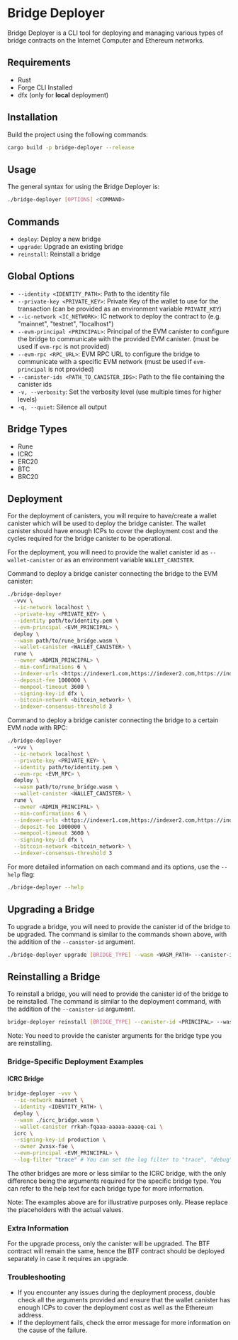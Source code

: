# Bridge Deployer

Bridge Deployer is a CLI tool for deploying and managing various types of bridge contracts on the Internet Computer and Ethereum networks.

## Requirements

- Rust
- Forge CLI Installed
- dfx (only for **local** deployment)

## Installation

Build the project using the following commands:

```bash
cargo build -p bridge-deployer --release
```

## Usage

The general syntax for using the Bridge Deployer is:

```bash
./bridge-deployer [OPTIONS] <COMMAND>
```

## Commands

- `deploy`: Deploy a new bridge
- `upgrade`: Upgrade an existing bridge
- `reinstall`: Reinstall a bridge

## Global Options

- `--identity <IDENTITY_PATH>`: Path to the identity file
- `--private-key <PRIVATE_KEY>`: Private Key of the wallet to use for the transaction (can be provided as an environment variable `PRIVATE_KEY`)
- `--ic-network <IC_NETWORK>`: IC network to deploy the contract to (e.g. "mainnet", "testnet", "localhost")
- `--evm-principal <PRINCIPAL>`: Principal of the EVM canister to configure the bridge to communicate with the provided EVM canister. (must be used if `evm-rpc` is not provided)
- `--evm-rpc <RPC_URL>`: EVM RPC URL to configure the bridge to communicate with a specific EVM network (must be used if `evm-principal` is not provided)
- `--canister-ids <PATH_TO_CANISTER_IDS>`: Path to the file containing the canister ids
- `-v, --verbosity`: Set the verbosity level (use multiple times for higher levels)
- `-q, --quiet`: Silence all output

## Bridge Types

- Rune
- ICRC
- ERC20
- BTC
- BRC20

## Deployment

For the deployment of canisters, you will require to have/create a wallet canister which will be used to deploy the bridge canister. The wallet canister should have enough ICPs to cover the deployment cost and the cycles required for the bridge canister to be operational.

For the deployment, you will need to provide the wallet canister id as `--wallet-canister` or as an environment variable `WALLET_CANISTER`.

Command to deploy a bridge canister connecting the bridge to the EVM canister:

```bash
./bridge-deployer
  -vvv \
  --ic-network localhost \
  --private-key <PRIVATE_KEY> \
  --identity path/to/identity.pem \
  --evm-principal <EVM_PRINCIPAL> \
  deploy \
  --wasm path/to/rune_bridge.wasm \
  --wallet-canister <WALLET_CANISTER> \
  rune \
  --owner <ADMIN_PRINCIPAL> \
  --min-confirmations 6 \
  --indexer-urls <https://indexer1.com,https://indexer2.com,https://indexer3.com> \
  --deposit-fee 1000000 \
  --mempool-timeout 3600 \
  --signing-key-id dfx \
  --bitcoin-network <bitcoin_network> \
  --indexer-consensus-threshold 3
```

Command to deploy a bridge canister connecting the bridge to a certain EVM node with RPC:

```bash
./bridge-deployer
  -vvv \
  --ic-network localhost \
  --private-key <PRIVATE_KEY> \
  --identity path/to/identity.pem \
  --evm-rpc <EVM_RPC> \
  deploy \
  --wasm path/to/rune_bridge.wasm \
  --wallet-canister <WALLET_CANISTER> \
  rune \
  --owner <ADMIN_PRINCIPAL> \
  --min-confirmations 6 \
  --indexer-urls <https://indexer1.com,https://indexer2.com,https://indexer3.com> \
  --deposit-fee 1000000 \
  --mempool-timeout 3600 \
  --signing-key-id dfx \
  --bitcoin-network <bitcoin_network> \
  --indexer-consensus-threshold 3
```

For more detailed information on each command and its options, use the `--help` flag:

```bash
./bridge-deployer --help
```

## Upgrading a Bridge

To upgrade a bridge, you will need to provide the canister id of the bridge to be upgraded. The command is similar to the commands shown above, with the addition of the `--canister-id` argument.

```bash
./bridge-deployer upgrade [BRIDGE_TYPE] --wasm <WASM_PATH> --canister-id <CANISTER_ID>
```

## Reinstalling a Bridge

To reinstall a bridge, you will need to provide the canister id of the bridge to be reinstalled. The command is similar to the deployment command, with the addition of the `--canister-id` argument.

```bash
bridge-deployer reinstall [BRIDGE_TYPE] --canister-id <PRINCIPAL> --wasm <WASM_PATH> --btf-bridge <ADDRESS>
```

Note: You need to provide the canister arguments for the bridge type you are reinstalling.

### Bridge-Specific Deployment Examples

#### ICRC Bridge

```bash
bridge-deployer -vvv \
  --ic-network mainnet \
  --identity <IDENTITY_PATH> \
  deploy \
  --wasm ./icrc_bridge.wasm \
  --wallet-canister rrkah-fqaaa-aaaaa-aaaaq-cai \
  icrc \
  --signing-key-id production \
  --owner 2vxsx-fae \
  --evm-principal <EVM_PRINCIPAL> \
  --log-filter "trace" # You can set the log filter to "trace", "debug", "info", "warn", "error"
```

The other bridges are more or less similar to the ICRC bridge, with the only difference being the arguments required for the specific bridge type. You can refer to the help text for each bridge type for more information.

Note: The examples above are for illustrative purposes only. Please replace the placeholders with the actual values.

### Extra Information

For the upgrade process, only the canister will be upgraded. The BTF contract will remain the same, hence the BTF contract should be deployed separately in case it requires an upgrade.

### Troubleshooting

- If you encounter any issues during the deployment process, double check all the arguments provided and ensure that the wallet canister has enough ICPs to cover the deployment cost as well as the Ethereum address.
- If the deployment fails, check the error message for more information on the cause of the failure.
